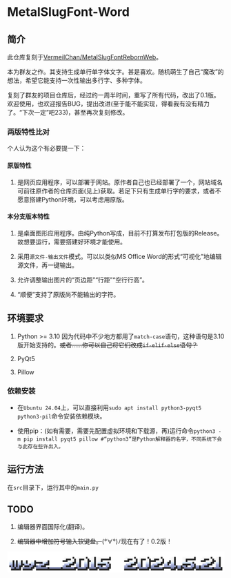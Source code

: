 # MetalSlugFont-Word

## 简介

此仓库复刻于[VermeilChan/MetalSlugFontRebornWeb](https://github.com/VermeilChan/MetalSlugFontRebornWeb)。

本为群友之作。其支持生成单行单字体文字。甚是喜欢。随机萌生了自己“魔改”的想法，希望它能支持一次性输出多行字、多种字体。

复刻了群友的项目仓库后，经过约一周半时间，重写了所有代码，改出了0.1版。欢迎使用，也欢迎报告BUG，提出改进(至于能不能实现，得看我有没有精力了。“下次一定”吧233)，甚至再次复刻修改。

### 两版特性比对

个人认为这个有必要提一下：

#### 原版特性

1. 是网页应用程序，可以部署于网站。原作者自己也已经部署了一个，网站域名可前往原作者的仓库页面(见上)获取。若足下只有生成单行字的要求，或者不愿意搭建Python环境，可以考虑用原版。

#### 本分支版本特性

1. 是桌面图形应用程序。由纯Python写成，目前不打算发布打包版的Release。故想要运行，需要搭建好环境才能使用。

2. 采用`源文件-输出文件`模式。可以以类似MS Office Word的形式“可视化”地编辑源文件，再一键输出。

3. 允许调整输出图片的“页边距”“行距”“空行行高”。

4. “顺便”支持了原版尚不能输出的字符。

<!-- 5. 有彩蛋！ -->

## 环境要求

1. Python >= 3.10 因为代码中不少地方都用了`match-case`语句，这种语句是3.10版开始支持的。<s>或者……你可以自己将它们改成`if-elif-else`语句？</s>

2. PyQt5

3. Pillow

### 依赖安装

* 在`Ubuntu 24.04`上，可以直接利用`sudo apt install python3-pyqt5 python3-pil`命令安装依赖模块。

* 使用pip：(如有需要，需要先配置虚拟环境和下载源，再)运行命令`python3 -m pip install pyqt5 pillow #“python3”是Python解释器的名字，不同系统下会与此存在些许出入。`

## 运行方法

在`src`目录下，运行其中的`main.py`

## TODO

1. 编辑器界面国际化(翻译)。

2. <s>编辑器中增加符号输入软键盘。</s>(°∀°)ﾉ现在有了！0.2版！

![wyz-2015](src/static/assets/examples/sign.png)
